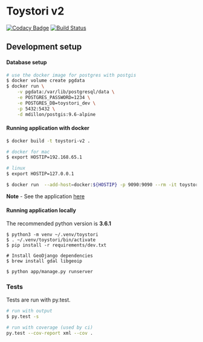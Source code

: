 # Toystori v2

[![Codacy Badge](https://api.codacy.com/project/badge/Grade/b03ea0563d9d49ccaa12713d61989ceb)](https://www.codacy.com/app/caulagi/v2?utm_source=github.com&utm_medium=referral&utm_content=toystori/v2&utm_campaign=badger)
[![Build Status](https://travis-ci.org/toystori/v2.svg?branch=master)](https://travis-ci.org/toystori/v2)


## Development setup


#### Database setup

```bash
# use the docker image for postgres with postgis
$ docker volume create pgdata
$ docker run \
    -v pgdata:/var/lib/postgresql/data \
    -e POSTGRES_PASSWORD=1234 \
    -e POSTGRES_DB=toystori_dev \
    -p 5432:5432 \
    -d mdillon/postgis:9.6-alpine
```

#### Running application with docker

```bash
$ docker build -t toystori-v2 .

# docker for mac
$ export HOSTIP=192.168.65.1

# linux
$ export HOSTIP=127.0.0.1

$ docker run  --add-host=docker:${HOSTIP} -p 9090:9090 --rm -it toystori-v2
```

**Note** - See the application [here](http://localhost:9090/)

#### Running application locally

The recommended python version is **3.6.1**

```
$ python3 -m venv ~/.venv/toystori
$ . ~/.venv/toystori/bin/activate
$ pip install -r requirements/dev.txt

# Install GeoDjango dependencies
$ brew install gdal libgeoip

$ python app/manage.py runserver
```

### Tests

Tests are run with py.test. 

```bash
# run with output
$ py.test -s

# run with coverage (used by ci)
py.test --cov-report xml --cov .
```
